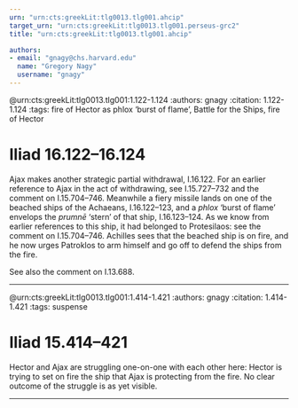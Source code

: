 ```yaml
---
urn: "urn:cts:greekLit:tlg0013.tlg001.ahcip"
target_urn: "urn:cts:greekLit:tlg0013.tlg001.perseus-grc2"
title: "urn:cts:greekLit:tlg0013.tlg001.ahcip"

authors:
- email: "gnagy@chs.harvard.edu"
  name: "Gregory Nagy"
  username: "gnagy"
---
```


@urn:cts:greekLit:tlg0013.tlg001:1.122-1.124
:authors: gnagy
:citation: 1.122-1.124
:tags: fire of Hector as phlox ‘burst of flame’, Battle for the Ships, fire of Hector

# Iliad 16.122–16.124

<p>Ajax makes another strategic partial withdrawal, I.16.122. For an earlier reference to Ajax in the act of withdrawing, see I.15.727–732 and the comment on I.15.704–746. Meanwhile a fiery missile lands on one of the beached ships of the Achaeans, I.16.122–123, and a <em>phlox</em> ‘burst of flame’ envelops the <em>prumnē</em> ‘stern’ of that ship, I.16.123–124. As we know from earlier references to this ship, it had belonged to Protesilaos: see the comment on I.15.704–746. Achilles sees that the beached ship is on fire, and he now urges Patroklos to arm himself and go off to defend the ships from the fire.</p><p>See also the comment on I.13.688.</p>

---

@urn:cts:greekLit:tlg0013.tlg001:1.414-1.421
:authors: gnagy
:citation: 1.414-1.421
:tags: suspense

# Iliad 15.414–421

<p>Hector and Ajax are struggling one-on-one with each other here: Hector is trying to set on fire the ship that Ajax is protecting from the fire. No clear outcome of the struggle is as yet visible.</p>

---

